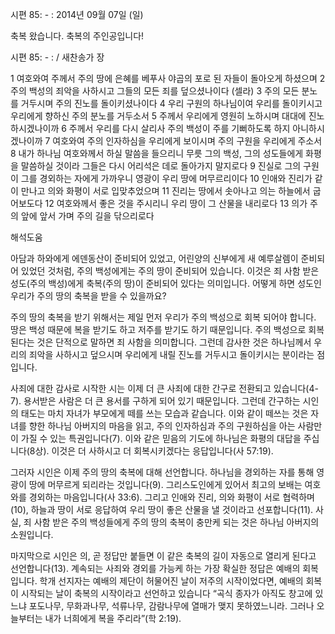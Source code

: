 시편 85: - : 
2014년 09월 07일 (일)

축복 왔습니다. 축복의 주인공입니다!



시편 85: - : / 새찬송가  장


1 여호와여 주께서 주의 땅에 은혜를 베푸사 야곱의 포로 된 자들이 돌아오게 하셨으며 2 주의 백성의 죄악을 사하시고 그들의 모든 죄를 덮으셨나이다 (셀라) 3 주의 모든 분노를 거두시며 주의 진노를 돌이키셨나이다 4 우리 구원의 하나님이여 우리를 돌이키시고 우리에게 향하신 주의 분노를 거두소서 5 주께서 우리에게 영원히 노하시며 대대에 진노하시겠나이까 6 주께서 우리를 다시 살리사 주의 백성이 주를 기뻐하도록 하지 아니하시겠나이까 7 여호와여 주의 인자하심을 우리에게 보이시며 주의 구원을 우리에게 주소서 8 내가 하나님 여호와께서 하실 말씀을 들으리니 무릇 그의 백성, 그의 성도들에게 화평을 말씀하실 것이라 그들은 다시 어리석은 데로 돌아가지 말지로다 9 진실로 그의 구원이 그를 경외하는 자에게 가까우니 영광이 우리 땅에 머무르리이다 10 인애와 진리가 같이 만나고 의와 화평이 서로 입맞추었으며 11 진리는 땅에서 솟아나고 의는 하늘에서 굽어보도다 12 여호와께서 좋은 것을 주시리니 우리 땅이 그 산물을 내리로다 13 의가 주의 앞에 앞서 가며 주의 길을 닦으리로다

해석도움





아담과 하와에게 에덴동산이 준비되어 있었고, 어린양의 신부에게 새 예루살렘이 준비되어 있었던 것처럼, 주의 백성에게는 주의 땅이 준비되어 있습니다. 이것은 죄 사함 받은 성도(주의 백성)에게 축복(주의 땅)이 준비되어 있다는 의미입니다. 어떻게 하면 성도인 우리가 주의 땅의 축복을 받을 수 있을까요? 

주의 땅의 축복을 받기 위해서는 제일 먼저 우리가 주의 백성으로 회복 되어야 합니다. 땅은 백성 때문에 복을 받기도 하고 저주를 받기도 하기 때문입니다. 주의 백성으로 회복된다는 것은 단적으로 말하면 죄 사함을 의미합니다. 그런데 감사한 것은 하나님께서 우리의 죄악을 사하시고 덮으시며 우리에게 내릴 진노를 거두시고 돌이키시는 분이라는 점입니다. 

사죄에 대한 감사로 시작한 시는 이제 더 큰 사죄에 대한 간구로 전환되고 있습니다(4-7). 용서받은 사람은 더 큰 용서를 구하게 되어 있기 때문입니다. 그런데 간구하는 시인의 태도는 마치 자녀가 부모에게 떼를 쓰는 모습과 같습니다. 이와 같이 떼쓰는 것은 자녀를 향한 하나님 아버지의 마음을 읽고, 주의 인자하심과 주의 구원하심을 아는 사람만이 가질 수 있는 특권입니다(7). 이와 같은 믿음의 기도에 하나님은 화평의 대답을 주십니다(8상). 이것은 더 사하시고 더 회복시키겠다는 응답입니다(사 57:19).

그러자 시인은 이제 주의 땅의 축복에 대해 선언합니다. 하나님을 경외하는 자를 통해 영광이 땅에 머무르게 되리라는 것입니다(9). 그리스도인에게 있어서 최고의 보배는 여호와를 경외하는 마음입니다(사 33:6). 그리고 인애와 진리, 의와 화평이 서로 협력하며(10), 하늘과 땅이 서로 응답하여 우리 땅이 좋은 산물을 낼 것이라고 선포합니다(11). 사실, 죄 사함 받은 주의 백성들에게 주의 땅의 축복이 충만케 되는 것은 하나님 아버지의 소원입니다. 

마지막으로 시인은 의, 곧 정답만 붙들면 이 같은 축복의 길이 자동으로 열리게 된다고 선언합니다(13). 계속되는 사죄와 경외를 가능케 하는 가장 확실한 정답은 예배의 회복입니다. 학개 선지자는 예배의 제단이 허물어진 날이 저주의 시작이었다면, 예배의 회복이 시작되는 날이 축복의 시작이라고 선언하고 있습니다 “곡식 종자가 아직도 창고에 있느냐 포도나무, 무화과나무, 석류나무, 감람나무에 열매가 맺지 못하였느니라. 그러나 오늘부터는 내가 너희에게 복을 주리라”(학 2:19).